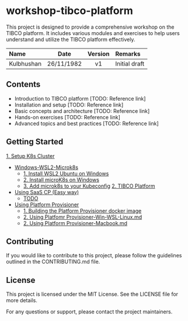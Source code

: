 

# workshop-tibco-platform

This project is designed to provide a comprehensive workshop on the TIBCO platform. It includes various modules and exercises to help users understand and utilize the TIBCO platform effectively.

| Name | Date |   Version   | Remarks                                                   |
|:---------------------|----------|:-----------:|:--------------------------------------------------------------|
| Kulbhushan               | 26/11/1982 | v1  | Initial draft |


## Contents

- Introduction to TIBCO platform [TODO: Reference link]
- Installation and setup [TODO: Reference link]
- Basic concepts and architecture [TODO: Reference link]
- Hands-on exercises [TODO: Reference link]
- Advanced topics and best practices [TODO: Reference link]

## Getting Started

[1. Setup K8s Cluster](https://github.com/tibco-bnl/workshop-tibco-platform/tree/main/1.%20Setup%20K8s%20Cluster)
- [Windows-WSL2-Microk8s](https://github.com/tibco-bnl/workshop-tibco-platform/tree/main/1.%20Setup%20K8s%20Cluster/Windows-WSL2-Microk8s)
    - [1. Install WSL2 Ubuntu on Windows](https://github.com/tibco-bnl/workshop-tibco-platform/blob/main/1.%20Setup%20K8s%20Cluster/Windows-WSL2-Microk8s/1.%20Install%20WSL2%20Ubuntu%20on%20Windows.md)
    - [2. Install microK8s on Windows](https://github.com/tibco-bnl/workshop-tibco-platform/blob/main/1.%20Setup%20K8s%20Cluster/Windows-WSL2-Microk8s/2.%20Install%20microK8s%20on%20windows.md)
    - [3. Add microk8s to your Kubeconfig](https://github.com/tibco-bnl/workshop-tibco-platform/blob/main/1.%20Setup%20K8s%20Cluster/Windows-WSL2-Microk8s/3.%20Add%20microk8s%20to%20your%20Kubeconfig.md)
[2. TIBCO Platform](https://github.com/tibco-bnl/workshop-tibco-platform/tree/main/2.%20TIBCO-Platform/Using-Platform-Provisioner)
- [Using SaaS CP (Easy way)]()
    - [TODO]()
- [Using Platform Provisioner](https://github.com/tibco-bnl/workshop-tibco-platform/tree/main/2.%20TIBCO-Platform/Using-Platform-Provisioner)
    - [1. Building the Platform Provisioner docker image](https://github.com/tibco-bnl/workshop-tibco-platform/blob/main/2.%20TIBCO-Platform/Using-Platform-Provisioner/1.%20Build%20Platform%20provisioner%20Docker%20image.md)
    - [2. Using Platfomr Provisioner-Win-WSL-Linux.md](https://github.com/tibco-bnl/workshop-tibco-platform/blob/main/2.%20TIBCO-Platform/Using-Platform-Provisioner/2.%20Using%20Platfomr%20Provisioner-Win-WSL-Linux.md)
    - [2. Using Platform Provisioner-Macbook.md](https://github.com/tibco-bnl/workshop-tibco-platform/blob/main/2.%20TIBCO-Platform/Using-Platform-Provisioner/2.%20Using%20Platform%20Provisioner-Macbook.md)

## Contributing

If you would like to contribute to this project, please follow the guidelines outlined in the CONTRIBUTING.md file.

## License

This project is licensed under the MIT License. See the LICENSE file for more details.

For any questions or support, please contact the project maintainers.


